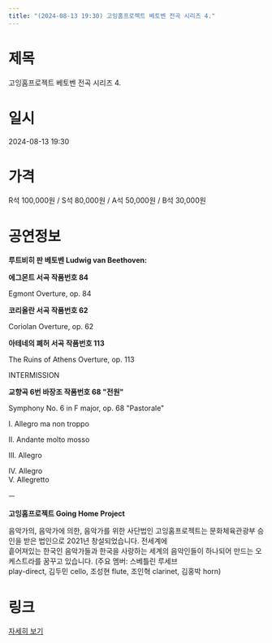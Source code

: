 ```yaml
---
title: "(2024-08-13 19:30) 고잉홈프로젝트 베토벤 전곡 시리즈 4."
---
```


# 제목
고잉홈프로젝트 베토벤 전곡 시리즈 4.

# 일시
2024-08-13 19:30

# 가격
R석 100,000원 / S석 80,000원 / A석 50,000원 / B석 30,000원

# 공연정보
**루트비히 판 베토벤 Ludwig van Beethoven:**  
  
**에그몬트 서곡 작품번호 84**  
  
Egmont Overture, op. 84  
  
**코리올란 서곡 작품번호 62**  
  
Coriolan Overture, op. 62  
  
**아테네의 폐허 서곡 작품번호 113**  
  
The Ruins of Athens Overture, op. 113  
  
INTERMISSION  
  
**교향곡 6번 바장조 작품번호 68 "전원"**  
  
Symphony No. 6 in F major, op. 68 "Pastorale"  
  
I. Allegro ma non troppo  
  
II. Andante molto mosso  
  
III. Allegro  
  
IV. Allegro    
V. Allegretto    
    
    
    
ㅡ  
  
**고잉홈프로젝트 Going Home Project**  
  
음악가의, 음악가에 의한, 음악가를 위한 사단법인 고잉홈프로젝트는 문화체육관광부 승인을 받은 법인으로 2021년 창설되었습니다. 전세계에  
흩어져있는 한국인 음악가들과 한국을 사랑하는 세계의 음악인들이 하나되어 만드는 오케스트라를 꿈꾸고 있습니다. (주요 멤버: 스베틀린 루세브  
play-direct, 김두민 cello, 조성현 flute, 조인혁 clarinet, 김홍박 horn)  
  


# 링크
[자세히 보기](https://www.sac.or.kr/site/main/show/show_view?SN=60798 "https://www.sac.or.kr/site/main/show/show_view?SN=60798")
